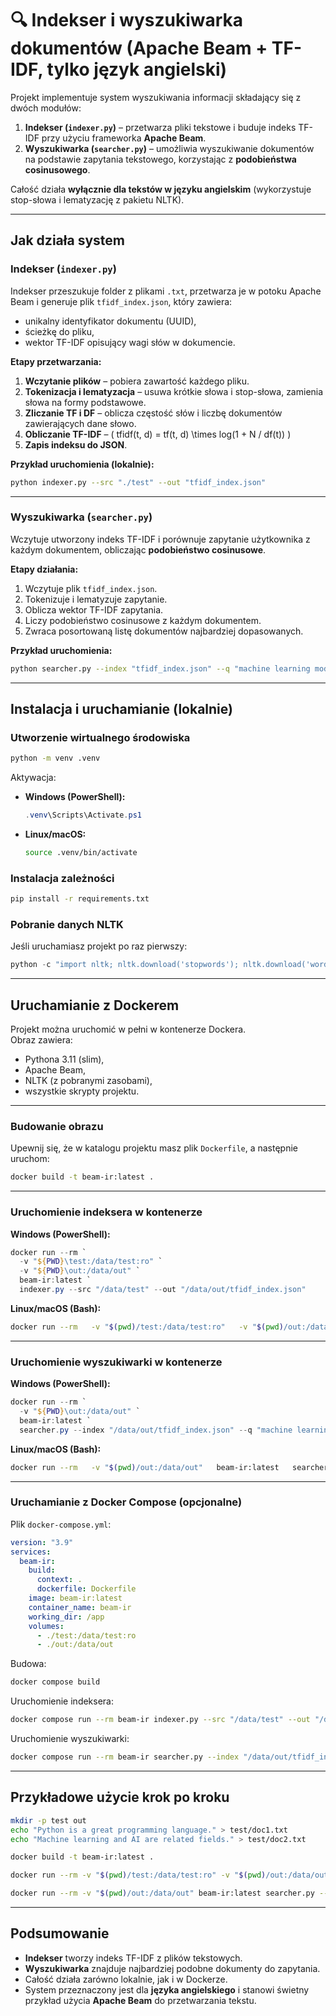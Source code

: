 # 🔍 Indekser i wyszukiwarka dokumentów (Apache Beam + TF-IDF, tylko język angielski)

Projekt implementuje system wyszukiwania informacji składający się z dwóch modułów:

1. **Indekser (`indexer.py`)** – przetwarza pliki tekstowe i buduje indeks TF-IDF przy użyciu frameworka **Apache Beam**.  
2. **Wyszukiwarka (`searcher.py`)** – umożliwia wyszukiwanie dokumentów na podstawie zapytania tekstowego, korzystając z **podobieństwa cosinusowego**.

Całość działa **wyłącznie dla tekstów w języku angielskim** (wykorzystuje stop-słowa i lematyzację z pakietu NLTK).

---

## Jak działa system

###  Indekser (`indexer.py`)

Indekser przeszukuje folder z plikami `.txt`, przetwarza je w potoku Apache Beam i generuje plik `tfidf_index.json`, który zawiera:
- unikalny identyfikator dokumentu (UUID),
- ścieżkę do pliku,
- wektor TF-IDF opisujący wagi słów w dokumencie.

**Etapy przetwarzania:**
1. **Wczytanie plików** – pobiera zawartość każdego pliku.
2. **Tokenizacja i lematyzacja** – usuwa krótkie słowa i stop-słowa, zamienia słowa na formy podstawowe.
3. **Zliczanie TF i DF** – oblicza częstość słów i liczbę dokumentów zawierających dane słowo.
4. **Obliczanie TF-IDF** – \( tfidf(t, d) = tf(t, d) \times log(1 + N / df(t)) \)
5. **Zapis indeksu do JSON**.

**Przykład uruchomienia (lokalnie):**
```bash
python indexer.py --src "./test" --out "tfidf_index.json"
```

---

### Wyszukiwarka (`searcher.py`)

Wczytuje utworzony indeks TF-IDF i porównuje zapytanie użytkownika z każdym dokumentem, obliczając **podobieństwo cosinusowe**.

**Etapy działania:**
1. Wczytuje plik `tfidf_index.json`.
2. Tokenizuje i lematyzuje zapytanie.
3. Oblicza wektor TF-IDF zapytania.
4. Liczy podobieństwo cosinusowe z każdym dokumentem.
5. Zwraca posortowaną listę dokumentów najbardziej dopasowanych.

**Przykład uruchomienia:**
```bash
python searcher.py --index "tfidf_index.json" --q "machine learning models" --k 5
```

---

## Instalacja i uruchamianie (lokalnie)

### Utworzenie wirtualnego środowiska
```bash
python -m venv .venv
```

Aktywacja:
- **Windows (PowerShell):**
  ```powershell
  .venv\Scripts\Activate.ps1
  ```
- **Linux/macOS:**
  ```bash
  source .venv/bin/activate
  ```

### Instalacja zależności
```bash
pip install -r requirements.txt
```

### Pobranie danych NLTK
Jeśli uruchamiasz projekt po raz pierwszy:
```python
python -c "import nltk; nltk.download('stopwords'); nltk.download('wordnet'); nltk.download('omw-1.4')"
```

---

## Uruchamianie z Dockerem

Projekt można uruchomić w pełni w kontenerze Dockera.  
Obraz zawiera:
- Pythona 3.11 (slim),
- Apache Beam,
- NLTK (z pobranymi zasobami),
- wszystkie skrypty projektu.

---

### Budowanie obrazu

Upewnij się, że w katalogu projektu masz plik `Dockerfile`, a następnie uruchom:

```bash
docker build -t beam-ir:latest .
```

---

### Uruchomienie indeksera w kontenerze

**Windows (PowerShell):**
```powershell
docker run --rm `
  -v "${PWD}\test:/data/test:ro" `
  -v "${PWD}\out:/data/out" `
  beam-ir:latest `
  indexer.py --src "/data/test" --out "/data/out/tfidf_index.json"
```

**Linux/macOS (Bash):**
```bash
docker run --rm   -v "$(pwd)/test:/data/test:ro"   -v "$(pwd)/out:/data/out"   beam-ir:latest   indexer.py --src "/data/test" --out "/data/out/tfidf_index.json"
```

---

###  Uruchomienie wyszukiwarki w kontenerze

**Windows (PowerShell):**
```powershell
docker run --rm `
  -v "${PWD}\out:/data/out" `
  beam-ir:latest `
  searcher.py --index "/data/out/tfidf_index.json" --q "machine learning models" --k 5
```

**Linux/macOS (Bash):**
```bash
docker run --rm   -v "$(pwd)/out:/data/out"   beam-ir:latest   searcher.py --index "/data/out/tfidf_index.json" --q "machine learning models" --k 5
```

---

###  Uruchamianie z Docker Compose (opcjonalne)

Plik `docker-compose.yml`:
```yaml
version: "3.9"
services:
  beam-ir:
    build:
      context: .
      dockerfile: Dockerfile
    image: beam-ir:latest
    container_name: beam-ir
    working_dir: /app
    volumes:
      - ./test:/data/test:ro
      - ./out:/data/out
```

Budowa:
```bash
docker compose build
```

Uruchomienie indeksera:
```bash
docker compose run --rm beam-ir indexer.py --src "/data/test" --out "/data/out/tfidf_index.json"
```

Uruchomienie wyszukiwarki:
```bash
docker compose run --rm beam-ir searcher.py --index "/data/out/tfidf_index.json" --q "machine learning" --k 5
```

---

##  Przykładowe użycie krok po kroku

```bash
mkdir -p test out
echo "Python is a great programming language." > test/doc1.txt
echo "Machine learning and AI are related fields." > test/doc2.txt

docker build -t beam-ir:latest .

docker run --rm -v "$(pwd)/test:/data/test:ro" -v "$(pwd)/out:/data/out" beam-ir:latest indexer.py --src "/data/test" --out "/data/out/tfidf_index.json"

docker run --rm -v "$(pwd)/out:/data/out" beam-ir:latest searcher.py --index "/data/out/tfidf_index.json" --q "artificial intelligence programming" --k 5
```

---

##  Podsumowanie

- **Indekser** tworzy indeks TF-IDF z plików tekstowych.  
- **Wyszukiwarka** znajduje najbardziej podobne dokumenty do zapytania.  
- Całość działa zarówno lokalnie, jak i w Dockerze.  
- System przeznaczony jest dla **języka angielskiego** i stanowi świetny przykład użycia **Apache Beam** do przetwarzania tekstu.

